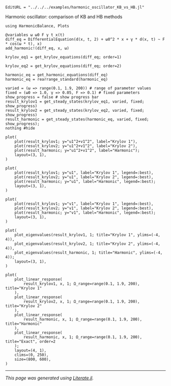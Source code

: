 ```@meta
EditURL = "../../../examples/harmonic_oscillator_KB_vs_HB.jl"
```

Harmonic oscillator: comparison of KB and HB methods

````@example harmonic_oscillator_KB_vs_HB
using HarmonicBalance, Plots

@variables ω ω0 F γ t x(t)
diff_eq = DifferentialEquation(d(x, t, 2) + ω0^2 * x + γ * d(x, t) ~ F * cos(ω * t), x)
add_harmonic!(diff_eq, x, ω)
````

````@example harmonic_oscillator_KB_vs_HB
krylov_eq1 = get_krylov_equations(diff_eq; order=1)
````

````@example harmonic_oscillator_KB_vs_HB
krylov_eq2 = get_krylov_equations(diff_eq; order=2)
````

````@example harmonic_oscillator_KB_vs_HB
harmonic_eq = get_harmonic_equations(diff_eq)
harmonic_eq = rearrange_standard(harmonic_eq)
````

````@example harmonic_oscillator_KB_vs_HB
varied = (ω => range(0.1, 1.9, 200)) # range of parameter values
fixed = (ω0 => 1.0, γ => 0.05, F => 0.1) # fixed parameters
show_progress = false # show progress bar
result_krylov1 = get_steady_states(krylov_eq1, varied, fixed; show_progress)
result_krylov2 = get_steady_states(krylov_eq2, varied, fixed; show_progress)
result_harmonic = get_steady_states(harmonic_eq, varied, fixed; show_progress);
nothing #hide
````

````@example harmonic_oscillator_KB_vs_HB
plot(
    plot(result_krylov1; y="u1^2+v1^2", label="Krylov 1"),
    plot(result_krylov2; y="u1^2+v1^2", label="Krylov 2"),
    plot(result_harmonic; y="u1^2+v1^2", label="Harmonic");
    layout=(3, 1),
)
````

````@example harmonic_oscillator_KB_vs_HB
plot(
    plot(result_krylov1; y="u1", label="Krylov 1", legend=:best),
    plot(result_krylov2; y="u1", label="Krylov 2", legend=:best),
    plot(result_harmonic; y="u1", label="Harmonic", legend=:best);
    layout=(3, 1),
)
````

````@example harmonic_oscillator_KB_vs_HB
plot(
    plot(result_krylov1; y="v1", label="Krylov 1", legend=:best),
    plot(result_krylov2; y="v1", label="Krylov 2", legend=:best),
    plot(result_harmonic; y="v1", label="Harmonic", legend=:best);
    layout=(3, 1),
)
````

````@example harmonic_oscillator_KB_vs_HB
plot(
    plot_eigenvalues(result_krylov1, 1; title="Krylov 1", ylims=(-4, 4)),
    plot_eigenvalues(result_krylov2, 1; title="Krylov 2", ylims=(-4, 4)),
    plot_eigenvalues(result_harmonic, 1; title="Harmonic", ylims=(-4, 4));
    layout=(3, 1),
)
````

````@example harmonic_oscillator_KB_vs_HB
plot(
    plot_linear_response(
        result_krylov1, x, 1; Ω_range=range(0.1, 1.9, 200), title="Krylov 1"
    ),
    plot_linear_response(
        result_krylov2, x, 1; Ω_range=range(0.1, 1.9, 200), title="Krylov 2"
    ),
    plot_linear_response(
        result_harmonic, x, 1; Ω_range=range(0.1, 1.9, 200), title="Harmonic"
    ),
    plot_linear_response(
        result_harmonic, x, 1; Ω_range=range(0.1, 1.9, 200), title="Exact", order=2
    );
    layout=(4, 1),
    clims=(0, 250),
    size=(800, 600),
)
````

---

*This page was generated using [Literate.jl](https://github.com/fredrikekre/Literate.jl).*

